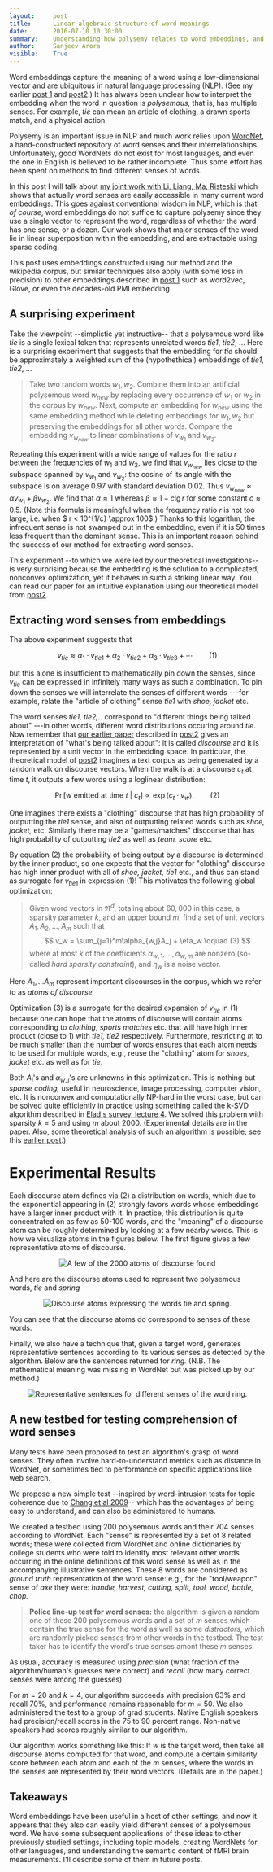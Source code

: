 ```yaml
---
layout:     post
title:      Linear algebraic structure of word meanings
date:       2016-07-10 10:30:00
summary:    Understanding how polysemy relates to word embeddings, and use this to extract senses of a word.
author:     Sanjeev Arora
visible:    True
---
```


Word embeddings capture the meaning of a word using a low-dimensional vector and are ubiquitous in natural language processing (NLP). (See my  earlier [post 1](http://www.offconvex.org/2015/12/12/word-embeddings-1/)
and [post2](http://www.offconvex.org/2016/02/14/word-embeddings-2/).) It has always been unclear how to interpret the embedding when the word in question is *polysemous,* that is, has multiple senses. For example, *tie* can mean an article of clothing, a drawn sports match, and a physical action. 

Polysemy is an important issue in NLP  and much work relies upon [WordNet](https://wordnet.princeton.edu/), a hand-constructed repository of word senses and their interrelationships. Unfortunately, good WordNets do not exist for most languages, and even the one in English  is believed to be rather incomplete. Thus some effort has been spent on methods to find different senses of words. 

In this post I will talk about [my joint work with Li, Liang, Ma, Risteski](https://arxiv.org/abs/1601.03764) which shows that actually word senses are easily accessible in many current word embeddings. This goes against conventional wisdom in NLP, which is that *of course*, word embeddings do not suffice to capture polysemy since they use a single vector to represent the word, regardless of whether the word has one sense, or a dozen.  Our work shows that major senses of the word lie in linear superposition within the embedding, and are extractable using sparse coding. 

This post uses embeddings constructed using our method and the wikipedia corpus, but similar techniques also apply (with some loss in precision) to  other embeddings described in [post 1](http://www.offconvex.org/2015/12/12/word-embeddings-1/) such as word2vec, Glove, or even the decades-old PMI embedding.

## A surprising experiment


 Take the viewpoint --simplistic yet instructive-- that a polysemous word like *tie* is a single lexical token that represents unrelated words *tie1*, *tie2*, ...
Here is a surprising experiment that suggests that the embedding for *tie* should be approximately a weighted sum of the (hypothethical) embeddings of *tie1*, *tie2*, ...

>Take two random  words $w_1, w_2$. Combine them into an artificial polysemous word $w_{new}$ by replacing every occurrence of $w_1$ or $w_2$ in the corpus by $w_{new}.$ Next, compute an embedding for $w_{new}$ using the same embedding method while deleting embeddings for $w_1, w_2$ but preserving the embeddings for all other words. Compare the embedding $v_{w_{new}}$ to linear combinations of $v_{w_1}$ and
$v_{w_2}$.

Repeating this experiment with a wide range of values for the ratio $r$ between the frequencies of $w_1$ and $w_2$, we find that $v_{w_{new}}$ lies close to the subspace spanned by $v_{w_1}$ and $v_{w_2}$: the cosine of its angle with the subspace  is on average $0.97$ with standard deviation $0.02$. Thus  $v_{w_{new}} \approx \alpha v_{w_1} + \beta v_{w_2}$. 
We find that $\alpha \approx 1$ whereas  $\beta \approx 1- c\lg r$
 for some constant $c\approx 0.5$. (Note this formula is meaningful when the frequency ratio $r$ is not too large, i.e. when $ r < 10^{1/c} \approx 100$.) Thanks to this logarithm, the infrequent sense is not swamped out in the embedding, even if it is 50 times less frequent than the dominant sense. This is an important reason behind the success of our method for extracting word senses.

This experiment --to which we were led by our theoretical investigations-- is very surprising 
because the embedding is the solution to a complicated, nonconvex optimization, yet it behaves in such a striking linear way. You can read our paper for an intuitive explanation using our theoretical model from [post2](http://www.offconvex.org/2016/02/14/word-embeddings-2/).



## Extracting word senses from embeddings

The above experiment suggests that 

$$
v_{tie} \approx \alpha_1 \cdot v_{ tie1} + \alpha_2 \cdot v_{tie2} + \alpha_3 \cdot v_{tie3} +\cdots \qquad (1)
$$

 but this alone is insufficient to mathematically pin down the senses, since $v_{tie}$ can be expressed in infinitely many ways as such a combination. To pin down the senses we will interrelate the senses of different words ---for example, relate the "article of clothing" sense *tie1* with  *shoe, jacket* etc. 

The word senses *tie1, tie2,..* correspond to "different things being talked about" ---in other words, different word distributions occuring around  *tie*.
 Now remember that [our earlier paper](http://128.84.21.199/abs/1502.03520v6) described in 
 [post2](http://www.offconvex.org/2016/02/14/word-embeddings-2/) gives an interpretation of "what's being talked about": it is called *discourse* and 
 it is represented by a unit vector in the embedding space. In particular, the theoretical model 
 of [post2](http://www.offconvex.org/2016/02/14/word-embeddings-2/) imagines a text corpus as being generated by a random walk on 
 discourse vectors. When the walk is at a discourse $c_t$ at time $t$, it outputs a few words using a loglinear distribution:
  
  $$
  \Pr[w~\mbox{emitted at time $t$}~|~c_t] \propto \exp(c_t\cdot v_w). \qquad (2)
  $$
  
  One imagines  there exists a "clothing" discourse that has high probability of outputting the *tie1* sense, and also of outputting related words such as *shoe, jacket,* etc.
Similarly there may be a  "games/matches" discourse that has high probability of outputting  *tie2* as well as *team, score* etc.


By equation (2) the probability of being output by a discourse is determined by the 
inner product, so one expects that the vector  for  "clothing" discourse  has high inner product with all of *shoe, jacket, tie1* etc., and thus can stand as surrogate for $v_{tie1}$ in expression (1)!  This motivates the following  global optimization:

>  Given word vectors in $\Re^d$, totaling  about $60,000$ in this case, a sparsity parameter $k$,
and an upper bound $m$, find a set of unit vectors   $A_1, A_2, \ldots, A_m$  such that
$$
v_w = \sum_{j=1}^m\alpha_{w,j}A_j + \eta_w \qquad (3)
$$
where at most $k$ of the coefficients $\alpha_{w,1},\dots,\alpha_{w,m}$ are nonzero (so-called  *hard sparsity constraint*), and $\eta_w$ is a  noise vector.

Here  $A_1, \ldots A_m$ represent important discourses in the corpus, which 
we refer to as  *atoms of discourse.*

Optimization (3) is a surrogate for the desired expansion of $v_{tie}$ in (1)  because one can hope that the atoms of discourse  will contain atoms corresponding to  *clothing*, *sports matches* etc. that will have high inner product (close to $1$) with *tie1,*  *tie2* respectively. Furthermore, restricting $m$ to be much smaller than the number of words ensures that each atom  needs to be used for multiple words, e.g., reuse the "clothing" atom 
for *shoes*, *jacket* etc. as well as for *tie*.

Both $A_j$'s and $\alpha_{w,j}$'s are unknowns in this optimization. This is nothing but *sparse coding,*  useful in neuroscience, image processing, computer vision,  etc. It is nonconvex and computationally NP-hard in the worst case, but can be solved quite efficiently in practice  using something called the k-SVD algorithm described in [Elad's survey, lecture 4](http://www.cs.technion.ac.il/~elad/publications/others/PCMI2010-Elad.pdf).  We solved this problem with sparsity
$k=5$ and  using $m$ about $2000$. (Experimental details are in the paper. Also, some theoretical
analysis of such an algorithm is possible; see this [earlier post](http://www.offconvex.org/2016/05/08/almostconvexitySATM/).) 



# Experimental Results

Each discourse atom defines via (2) a distribution on words, which due to the exponential appearing in (2) strongly favors words whose embeddings have a larger inner product with it. In practice, this distribution is quite concentrated on as few as  50-100 words, and the "meaning" of a discourse atom can be roughly determined by looking at a few nearby words. This is how we visualize atoms in the figures below. The first figure gives a few representative atoms of discourse.

<p style="text-align:center;">
<img src="http://www.cs.princeton.edu/~arora/pubs/discourseatoms.jpg" alt="A few of the 2000 atoms of discourse found"/>
</p>

And here are the discourse atoms used to represent two polysemous words, *tie* and *spring*

<p style="text-align:center;">
<img src="http://www.cs.princeton.edu/~arora/pubs/atomspolysemy.jpg" alt="Discourse atoms expressing the words tie and spring."/>
</p>

You can see that the discourse atoms do correspond to senses of these words. 

Finally, we also have a technique that, given a target word, generates representative sentences according to its various senses as detected by the algorithm. Below are the sentences returned for
*ring.* (N.B. The mathematical meaning was missing in WordNet but was picked up by our method.)
<p style="text-align:center;">
<img src="http://www.cs.princeton.edu/~arora/pubs/repsentences.jpg" alt="Representative sentences for different senses of the word ring."/>
</p>

## A new testbed for testing comprehension of word senses

Many tests have been proposed to test an algorithm's grasp of word senses. They often involve
hard-to-understand metrics such as  distance in WordNet, or sometimes  tied to performance on specific applications like web search.

We propose a new simple test --inspired by word-intrusion tests for topic coherence
due to [Chang et al 2009](https://www.umiacs.umd.edu/~jbg/docs/nips2009-rtl.pdf)-- which has the advantages of being easy to understand, and can also be administered to humans.  

We created a testbed using 200 polysemous words and their 704 senses according to WordNet. Each "sense"  is represented by a set of 8 related words; these were collected from WordNet and online dictionaries by college students who were told  to identify  most relevant other words occurring in the online definitions of this word sense as well as in the accompanying illustrative sentences.  These 8 words  are considered as *ground truth* representation of the word sense: e.g., for the  "tool/weapon" sense of  *axe* they were:  *handle, harvest, cutting,  split, tool, wood, battle, chop.*

> **Police line-up test for word senses:** the algorithm is given a random one of these 200 polysemous words and a set of $m$ senses which contain the true sense for the word as well as some *distractors,* which are randomly picked senses from other words in the testbed. The test taker has to identify the word's true senses amont these $m$ senses.

As usual, accuracy is measured using *precision* (what fraction of the algorithm/human's guesses 
were correct) and *recall* (how many correct senses were among the guesses).

For $m=20$ and $k=4$, our algorithm succeeds with precision  $63\%$ and recall $70\%$, and performance remains reasonable for $m=50$. We also administered the test to a group of grad students.
Native English speakers had precision/recall scores in the $75$ to $90$ percent range. 
Non-native speakers had scores roughly similar to our algorithm.

Our algorithm works something like this: If $w$ is the target word, then take all discourse atoms 
computed for that word, and compute a certain similarity score between each atom and each of the $m$ senses, where the words in the senses are represented by their word vectors. (Details are in the paper.)

## Takeaways

Word embeddings have been useful in a host of other settings, and now it appears that 
they also can easily yield different senses of a polysemous word. We have some subsequent applications of these ideas to other previously studied settings, including topic models, creating 
WordNets for other languages,  and understanding the semantic content of fMRI brain measurements. I'll describe some of them in future posts.
